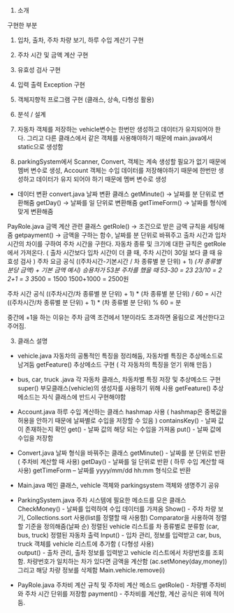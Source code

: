 ﻿1. 소개

구현한 부분
1. 입차, 출차, 주차 차량 보기, 하루 수입 계산기 구현
2. 주차 시간 및 금액 계산 구현
3. 유효성 검사 구현 
4. 입력 출력 Exception 구현
5. 객체지향적 프로그램 구현 (클래스, 상속, 다형성 활용)



2. 분석 / 설계

1. 자동차 객체를 저장하는 vehicle변수는 한번만 생성하고 데이터가 유지되어야 한다. 그리고 다른 클래스에서 같은 객체를 사용해야하기 때문에 main.java에서 static으로 생성함

2. parkingSystem에서 Scanner, Convert, 객체는 계속 생성할 필요가 없기 때문에 멤버 변수로 생성, 
Account 객체는 수입 데이터를 저장해야하기 때문에 한번만 생성하고 데이터가 유지 되어야 하기 때문에 멤버 변수로 생성

- 데이터 변환
convert.java
 날짜 변환 클래스
 getMinute() -> 날짜를 분 단위로 변환해줌
 getDay() -> 날짜를 일 단위로 변환해줌
 getTimeForm() -> 날짜를 형식에 맞게 변환해줌

PayRole.java
 금액 계산 관련 클래스
getRole() -> 조건으로 받은 금액 규칙을 세팅해줌
getpayment() -> 금액을 구하는 함수, 날짜를 분 단위로 바꿔주고 출차 시간과 입차 시간의 차이를 구하여 주차 시간을 구한다. 자동차 종류 및 크기에 대한 규칙은 getRole에서 가져온다. ( 출차 시간보다 입차 시간이 더 클 때, 주차 시간이 30일 보다 클 때 유효성 검사 ) 
주차 요금 공식
((주차시간-기본시간 / 차 종류별 분 단위) + 1) *(차 종류별 분당 금액) + 기본 금액
예시) 승용차가 53분 주차를 했을 때
53-30 = 23
23/10 = 2
2+1 = 3
3*500 = 1500
1500+1000 = 2500원

주차 시간 공식
((주차시간/차 종류별 분 단위) + 1) * (차 종류별 분 단위) / 60 = 시간
((주차시간/차 종류별 분 단위) + 1) * (차 종류별 분 단위) % 60 = 분

중간에 +1을 하는 이유는 주차 금액 조건에서 1분이라도 초과하면 올림으로 계산한다고 주어짐.




3. 클래스 설명


- vehicle.java
자동차의 공통적인 특징을 정리해둠, 자동차별 특징은 추상메소드로 남겨둠
getFeature() 추상메소드 구현 ( 각 자동차의 특징을 얻기 위해 만듬 )

- bus, car, truck .java
각 자동차 클래스, 차동차별 특징 저장 및 추상메소드 구현
 super() 부모클래스(vehicle)의 생성자를 사용하기 위해 사용
 getFeature() 추상메소드는 자식 클래스에 반드시 구현해야함





- Account.java 
 하루 수입 계산하는 클래스 hashmap 사용 ( hashmap은 중복값을 허용을 안하기 때문에 날짜별로 수입을 저장할 수 있음 )
containsKey() - 날짜 값이 존재하는지 확인
get() - 날짜 값의 해당 되는 수입을 가져옴
put() - 날짜 값에 수입을 저장함

- Convert.java
날짜 형식을 바꿔주는 클래스
getMinute() - 날짜를 분 단위로 반환( 주차비 계산할 때 사용)
getDay() - 날짜를 일 단위로 반환 ( 하루 수입 계산할 때 사용)
getTimeForm – 날짜를 yyyy/mm/dd hh:mm 형식으로 반환

- Main.java
 메인 클래스, vehicle 객체와 parkingsystem 객체와 생명주기 공유

- ParkingSystem.java
 주차 시스템에 필요한 메소드를 모은 클래스
CheckMoney() - 날짜를 입력하여 수입 데이터를 가져옴
Show() - 주차 차량 보기, Collections.sort 사용(list를 정렬할 때 사용함)
Comparator을 사용하여 정렬할 기준을 정의해줌(날짜 순)
정렬된  vehicle 리스트를 차 종류별로 분류함 (car, bus, truck)
정렬된 자동차 출력
Input() - 입차 관리, 정보를 입력받고 car, bus, truck 객체를 vehicle 리스트에 추가함 ( 다형성 사용)   
output() - 출차 관리, 출차 정보를 입력받고 vehicle 리스트에서 차량번호를 조회함. 차량번호가 일치하는 차가 있다면 금액을 계산함 (ac.setMoney(day,money)) 그리고 해당 차량 정보를 삭제함 Main.vehicle.remove(i)

- PayRole.java
주차비 계산 규칙 및 주차비 계산 메소드
getRole() - 차량별 주차비와 주차 시간 단위를 저장함
payment() - 주차비를 계산함, 계산 공식은 위에 적어둠.









